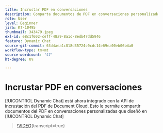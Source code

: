 ```yaml
---
title: Incrustar PDF en conversaciones
description: Comparta documentos de PDF en conversaciones personalizadas que diseñe en Dynamic Chat.
role: User
level: Beginner
jira: KT-10495
thumbnail: 343479.jpeg
exl-id: e8c1f602-ceff-48a9-8a1c-8edb47dd5946
feature: Dynamic Chat
source-git-commit: 63d4aea1c818d35724c0cdc14e69ea00eb06b4a0
workflow-type: tm+mt
source-wordcount: '47'
ht-degree: 0%

---
```


# Incrustar PDF en conversaciones

[!UICONTROL Dynamic Chat] está ahora integrado con la API de incrustación del PDF de Document Cloud. Esto le permite compartir documentos del PDF en conversaciones personalizadas que diseñó en [!UICONTROL Dynamic Chat]

>[!VIDEO](https://video.tv.adobe.com/v/3447980/?quality=12&learn=on&captions=spa){transcript=true}
